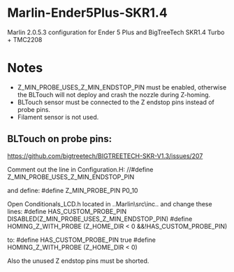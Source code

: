 # Marlin-Ender5Plus-SKR1.4
Marlin 2.0.5.3 configuration for Ender 5 Plus and BigTreeTech SKR1.4 Turbo + TMC2208

# Notes
* Z_MIN_PROBE_USES_Z_MIN_ENDSTOP_PIN must be enabled, otherwise the BLTouch will not deploy and crash the nozzle during Z-homing.
* BLTouch sensor must be connected to the Z endstop pins instead of probe pins.
* Filament sensor is not used.

## BLTouch on probe pins:
https://github.com/bigtreetech/BIGTREETECH-SKR-V1.3/issues/207

Comment out the line in Configuration.H:
//#define Z_MIN_PROBE_USES_Z_MIN_ENDSTOP_PIN

and define:
#define Z_MIN_PROBE_PIN P0_10

Open Conditionals_LCD.h located in ..Marlin\src\inc.. and change these lines:
#define HAS_CUSTOM_PROBE_PIN DISABLED(Z_MIN_PROBE_USES_Z_MIN_ENDSTOP_PIN)
#define HOMING_Z_WITH_PROBE (Z_HOME_DIR < 0 &&!HAS_CUSTOM_PROBE_PIN)

to:
#define HAS_CUSTOM_PROBE_PIN true
#define HOMING_Z_WITH_PROBE (Z_HOME_DIR < 0)

Also the unused Z endstop pins must be shorted.
